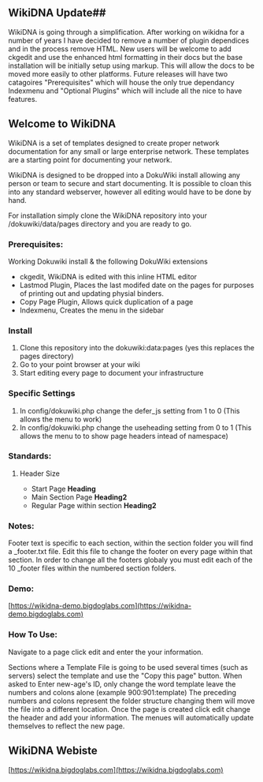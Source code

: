## WikiDNA Update##

WikiDNA is going through a simplification.  After working on wikidna for a number of years I have decided to remove a number of plugin dependices and in the process remove HTML.  New users will be welcome to add ckgedit and use the enhanced html formatting in their docs but the base installation will be initially setup using markup.  This will allow the docs to be moved more easily to other platforms.  Future releases will have two catagoires "Prerequisites" which will house the only true dependancy Indexmenu and "Optional Plugins" which will include all the nice to have features.

## Welcome to WikiDNA

WikiDNA is a set of templates designed to create proper network documentation for any small or large enterprise network.  These templates are a starting point for documenting your network.  

WikiDNA is designed to be dropped into a DokuWiki install allowing any person or team to secure and start documenting.  It is possible to cloan this into any standard webserver, however all editing would have to be done by hand.

For installation simply clone the WikiDNA repository into your /dokuwiki/data/pages directory and you are ready to go.

### Prerequisites:
Working Dokuwiki install & the following DokuWiki extensions
  - ckgedit, WikiDNA is edited with this inline HTML editor
  - Lastmod Plugin, Places the last modifed date on the pages for purposes of printing out and updating physial binders.
  - Copy Page Plugin, Allows quick duplication of a page
  - Indexmenu, Creates the menu in the sidebar

### Install
1. Clone this repository into the dokuwiki:data:pages (yes this replaces the pages directory)
2. Go to your point browser at your wiki
3. Start editing every page to document your infrastructure

### Specific Settings
1.  In config/dokuwiki.php change the defer_js setting from 1 to 0 (This allows the menu to work)
2.  In config/dokuwiki.php change the useheading setting from 0 to 1 (This allows the menu to to show page headers intead of namespace)

### Standards:
1. Header Size
	
	- Start Page **Heading**	
	- Main Section Page **Heading2**	
	- Regular Page within section **Heading2**
  
### Notes:
Footer text is specific to each section, within the section folder you will find a _footer.txt file.  Edit this file to change the footer on every page within that section.  In order to change all the footers globaly you must edit each of the 10 _footer files within the numbered section folders.

### Demo:
[https://wikidna-demo.bigdoglabs.com](https://wikidna-demo.bigdoglabs.com)

### How To Use:
Navigate to a page click edit and enter the your information.

Sections where a Template File is going to be used several times (such as servers) select the template and use the "Copy this page" button.  When asked to Enter new-age's ID, only change the word template leave the numbers and colons alone (example 900:901:template) The preceding numbers and colons represent the folder structure changing them will move the file into a different location.  Once the page is created click edit change the header and add your information.  The menues will automatically update themselves to reflect the new page.

## WikiDNA Webiste ##
[https://wikidna.bigdoglabs.com](https://wikidna.bigdoglabs.com)